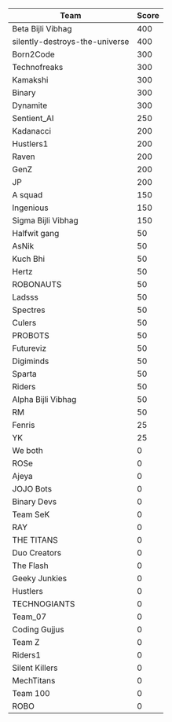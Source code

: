 |Team|Score|
|---|---|
|Beta Bijli Vibhag|400|
|silently-destroys-the-universe|400|
|Born2Code|300|
|Technofreaks|300|
|Kamakshi|300|
|Binary|300|
|Dynamite|300|
|Sentient_AI|250|
|Kadanacci|200|
|Hustlers1|200|
|Raven|200|
|GenZ|200|
|JP|200|
|A squad|150|
|Ingenious|150|
|Sigma Bijli Vibhag|150|
|Halfwit gang|50|
|AsNik|50|
|Kuch Bhi|50|
|Hertz|50|
|ROBONAUTS|50|
|Ladsss|50|
|Spectres|50|
|Culers|50|
|PROBOTS|50|
|Futureviz|50|
|Digiminds|50|
|Sparta|50|
|Riders|50|
|Alpha Bijli Vibhag|50|
|RM|50|
|Fenris|25|
|YK|25|
|We both|0|
|ROSe|0|
|Ajeya|0|
|JOJO Bots|0|
|Binary Devs|0|
|Team SeK|0|
|RAY|0|
|THE TITANS|0|
|Duo Creators|0|
|The Flash|0|
|Geeky Junkies|0|
|Hustlers|0|
|TECHNOGIANTS|0|
|Team_07|0|
|Coding Gujjus|0|
|Team Z|0|
|Riders1|0|
|Silent Killers|0|
|MechTitans|0|
|Team 100|0|
|ROBO|0|
